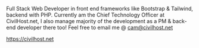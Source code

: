 Full Stack Web Developer in front end frameworks like Bootstrap & Tailwind, backend with PHP. Currently am the Chief Technology Officer at CivilHost.net, I also manage majority of the development as a PM & back-end developer there too! Feel free to email me @ cam@civilhost.net

https://civilhost.net

<!--
**Crazys-Corner/Crazys-Corner** is a ✨ _special_ ✨ repository because its `README.md` (this file) appears on your GitHub profile.

Here are some ideas to get you started:

- 🔭 I’m currently working on ...
- 🌱 I’m currently learning ...
- 👯 I’m looking to collaborate on ...
- 🤔 I’m looking for help with ...
- 💬 Ask me about ...
- 📫 How to reach me: ...
- 😄 Pronouns: ...
- ⚡ Fun fact: ...
-->

